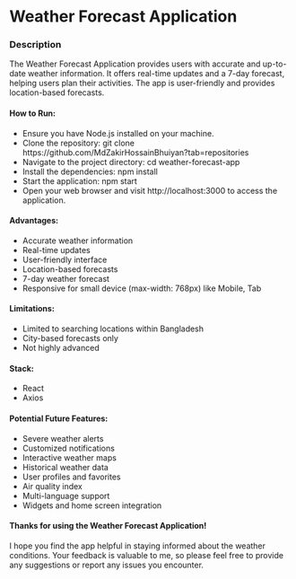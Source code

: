 <h1>Weather Forecast Application</h1>
<h3>Description</h3>
<p>The Weather Forecast Application provides users with accurate and up-to-date weather information. It offers real-time updates and a 7-day forecast, helping users plan their activities. The app is user-friendly and provides location-based forecasts.</p>
<h4>How to Run:</h4>
<ul>
    <li>Ensure you have Node.js installed on your machine.</li>
    <li>Clone the repository: git clone https://github.com/MdZakirHossainBhuiyan?tab=repositories</li>
    <li>Navigate to the project directory: cd weather-forecast-app</li>
    <li>Install the dependencies: npm install</li>
    <li>Start the application: npm start</li>
    <li>Open your web browser and visit http://localhost:3000 to access the application.</li>
</ul>
<h4>Advantages:</h4>
<ul>
    <li>Accurate weather information</li>
    <li>Real-time updates</li>
    <li>User-friendly interface</li>
    <li>Location-based forecasts</li>
    <li>7-day weather forecast</li>
    <li>Responsive for small device (max-width: 768px) like Mobile, Tab</li>
</ul>
<h4>Limitations:</h4>
<ul>
    <li>Limited to searching locations within Bangladesh</li>
    <li>City-based forecasts only</li>
    <li>Not highly advanced</li>
</ul>
<h4>Stack:</h4>
<ul>
    <li>React</li>
    <li>Axios</li>
</ul>
<h4>Potential Future Features:</h4>
<ul>
    <li>Severe weather alerts</li>
    <li>Customized notifications</li>
    <li>Interactive weather maps</li>
    <li>Historical weather data</li>
    <li>User profiles and favorites</li>
    <li>Air quality index</li>
    <li>Multi-language support</li>
    <li>Widgets and home screen integration</li>
</ul>
<h4>Thanks for using the Weather Forecast Application!</h4>
<p>I hope you find the app helpful in staying informed about the weather conditions. Your feedback is valuable to me, so please feel free to provide any suggestions or report any issues you encounter.</p>
